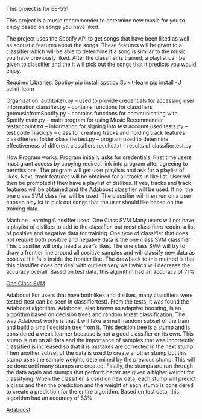 This project is for EE-551

This project is a music recommender to determine new music for you to enjoy based on songs you have liked.

The project uses the Spotify API to get songs that have been liked as well as acoustic features about the songs. These features will be given to a classifier which will be able to determine if a song is similar to the music you have previously liked. After the classifier is trained, a playlist can be given to classifier and the it will pick out the songs that it predicts you would enjoy.

Required Libraries:
Spotipy
pip install spotipy
Scikit-learn
pip install -U scikit-learn

Organization:
authtoken.py – used to provide credentials for accessing user information
classifier.py – contains functions for classifiers
getmusicfromSpotify.py – contains functions for communicating with Spotify
main.py – main program for using Music Recommender
testaccount.txt – information for signing into test account used
tests.py – test code
Track.py – class for creating tracks and holding track features
classifiertest folder
	classifiertest.py – program used to determine effectiveness of different classifiers
	results.txt – results of classifiertest.py

How Program works:
Program initially asks for credentials. First time users must grant access by copying redirect link into program after agreeing to permissions. The program will get user playlists and ask for a playlist of likes. Next, track features will be obtained for all tracks in like list. User will then be prompted if they have a playlist of dislikes. If yes, tracks and track features will be obtained and the Adaboost classifier will be used. If no, the one class SVM classifier will be used. The classifier will then run on a user chosen playlist to pick out songs that the user should like based on the training data.

Machine Learning Classifier used.
One Class SVM
Many users will not have a playlist of dislikes to add to the classifier, but most classifiers require a list of positive and negative data for training. One type of classifier that does not require both positive and negative data is the one class SVM classifier. This classifier will only need a user’s likes. The one class SVM will try to draw a frontier line around all positive samples and will classify new data as positive if it falls inside the frontier line. The drawback to this method is that this classifier does not deal with outliers very well which will decrease the accuracy overall. Based on test data, this algorithm had an accuracy of 71%

[One Class SVM](https://i.imgur.com/bAiWpND.png)

Adaboost
For users that have both likes and dislikes, many classifiers were tested (test can be seen in classifiertest). From the tests, it was found the Adaboost algorithm. Adaboost, also known as adaptive boosting, is an algorithm based on decision trees and random forest classification. The way Adaboost works is that it will take a small, random subset of the train and build a small decision tree from it. This decision tree is a stump and is considered a weak learner because is not a good classifier on its own. This stump is run on all data and the importance of samples that was incorrectly classified is increased so that it is mistakes are corrected in the next stump. Then another subset of the data is used to create another stump but this stump uses the sample weights determined by the previous stump. This will be done until many stumps are created. Finally, the stumps are run through the data again and stumps that perform better are given a higher weight for classifying. When the classifier is used on new data, each stump will predict a class and then the prediction and the weight of each stump is considered to create a prediction for the entire algorithm. Based on test data, this algorithm had an accuracy of 83%.

[Adaboost](https://i.imgur.com/Kw304aY.png)

